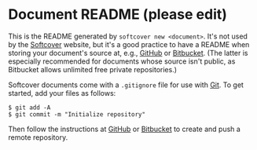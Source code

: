 # Document README (please edit)

This is the README generated by `softcover new <document>`. It's not used by the [Softcover](https://www.softcover.io/) website, but it's a good practice to have a README when storing your document's source at, e.g., [GitHub](http://github.com/) or [Bitbucket](http://bitbucket.org/). (The latter is especially recommended for documents whose source isn't public, as Bitbucket allows unlimited free private repositories.)

Softcover documents come with a `.gitignore` file for use with [Git](http://git-scm.com/). To get started, add your files as follows:

    $ git add -A
    $ git commit -m "Initialize repository"

Then follow the instructions at [GitHub](http://github.com/) or [Bitbucket](http://bitbucket.org/) to create and push a remote repository.
